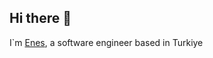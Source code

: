 ## Hi there 👋 
I`m <a targer="_blank" href="https://peaceful-crostata-c1ba98.netlify.app/#home">Enes<a/>, a software engineer based in Turkiye


<!--
**enesaktas10/enesaktas10** is a ✨ _special_ ✨ repository because its `README.md` (this file) appears on your GitHub profile.

Here are some ideas to get you started:

- 🔭 I’m currently working on ...
- 🌱 I’m currently learning ...
- 👯 I’m looking to collaborate on ...
- 🤔 I’m looking for help with ...
- 💬 Ask me about ...
- 📫 How to reach me: ...
- 😄 Pronouns: ...
- ⚡ Fun fact: ...
-->

